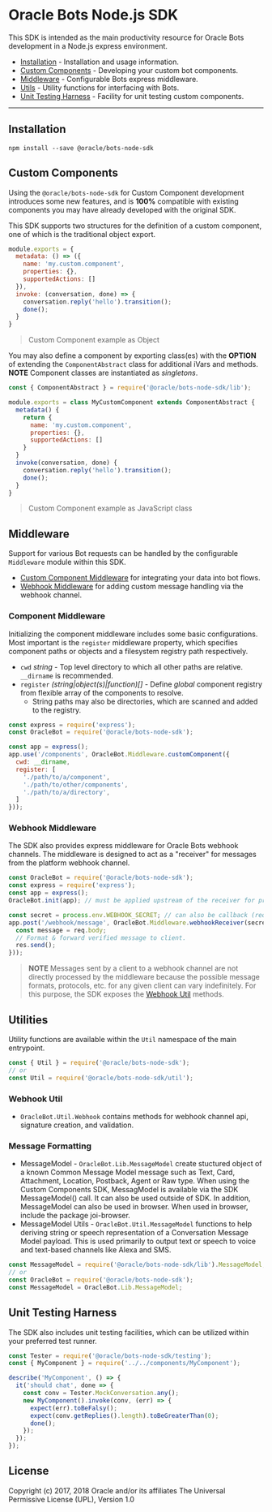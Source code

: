 # Oracle Bots Node.js SDK

This SDK is intended as the main productivity resource for Oracle Bots development in a Node.js
express environment.

- [Installation](#installation) - Installation and usage information.
- [Custom Components](#custom-components) - Developing your custom bot components.
- [Middleware](#middleware) - Configurable Bots express middleware.
- [Utils](#utilities) - Utility functions for interfacing with Bots.
- [Unit Testing Harness](#Unit-Testing-Harness) - Facility for unit testing custom components.

---

## Installation

```shell
npm install --save @oracle/bots-node-sdk
```

## Custom Components

Using the `@oracle/bots-node-sdk` for Custom Component development introduces some
new features, and is **100%** compatible with existing components you may have
already developed with the original SDK.

This SDK supports two structures for the definition of a custom component, one
of which is the traditional object export.

```javascript
module.exports = {
  metadata: () => ({
    name: 'my.custom.component',
    properties: {},
    supportedActions: []
  }),
  invoke: (conversation, done) => {
    conversation.reply('hello').transition();
    done();
  }
}
```

> Custom Component example as Object

You may also define a component by exporting class(es) with the **OPTION** of
extending the `ComponentAbstract` class for additional iVars and methods.
**NOTE** Component classes are instantiated as _singletons_.

```javascript
const { ComponentAbstract } = require('@oracle/bots-node-sdk/lib');

module.exports = class MyCustomComponent extends ComponentAbstract {
  metadata() {
    return {
      name: 'my.custom.component',
      properties: {},
      supportedActions: []
    }
  }
  invoke(conversation, done) {
    conversation.reply('hello').transition();
    done();
  }
}
```

> Custom Component example as JavaScript class

## Middleware

Support for various Bot requests can be handled by the configurable `Middleware`
module within this SDK.

- [Custom Component Middleware](#component-middleware) for integrating your data into bot flows.
- [Webhook Middleware](#webhook-middleware) for adding custom message handling via the webhook channel.

### Component Middleware

Initializing the component middleware includes some basic configurations. Most important
is the `register` middleware property, which specifies component
paths or objects and a filesystem registry path respectively.

- `cwd` *string* - Top level directory to which all other paths are relative. `__dirname` is recommended.
- `register` *(string|object(s)|function)[]* - Define *global* component registry from flexible array of the components to resolve.
  - String paths may also be directories, which are scanned and added to the registry.

```javascript
const express = require('express');
const OracleBot = require('@oracle/bots-node-sdk');

const app = express();
app.use('/components', OracleBot.Middleware.customComponent({
  cwd: __dirname,
  register: [
    './path/to/a/component',
    './path/to/other/components',
    './path/to/a/directory',
  ]
}));
```

### Webhook Middleware

The SDK also provides express middleware for Oracle Bots webhook channels. The
middleware is designed to act as a "receiver" for messages from the platform
webhook channel.

```javascript
const OracleBot = require('@oracle/bots-node-sdk');
const express = require('express');
const app = express();
OracleBot.init(app); // must be applied upstream of the receiver for proper parsing.

const secret = process.env.WEBHOOK_SECRET; // can also be callback (req => string | Promise<string>)
app.post('/webhook/message', OracleBot.Middleware.webhookReceiver(secret, (req, res, next) => {
  const message = req.body;
  // Format & forward verified message to client.
  res.send();
}));
```

> **NOTE** Messages sent by a client to a webhook channel are not directly
processed by the middleware because the possible message formats, protocols, etc.
for any given client can vary indefinitely. For this purpose, the SDK exposes
the [Webhook Util](#webhook-util) methods.

## Utilities

Utility functions are available within the `Util` namespace of the main entrypoint.

```javascript
const { Util } = require('@oracle/bots-node-sdk');
// or
const Util = require('@oracle/bots-node-sdk/util');
```

### Webhook Util

- `OracleBot.Util.Webhook` contains methods for webhook channel api, signature creation, and validation.

### Message Formatting

- MessageModel - `OracleBot.Lib.MessageModel` create stuctured object of a known Common Message Model message such as Text, Card, Attachment, Location, Postback, Agent or Raw type.  When using the Custom Components SDK, MessagModel is available via the SDK MessageModel() call. It can also be used outside of SDK.  In addition, MessageModel can also be used in browser.  When used in browser, include the package joi-browser.
- MessageModel Utils - `OracleBot.Util.MessageModel` functions to help deriving string or speech representation of a Conversation Message Model payload. This is used primarily to output text or speech to voice and text-based channels like Alexa and SMS.

```javascript
const MessageModel = require('@oracle/bots-node-sdk/lib').MessageModel;
// or
const OracleBot = require('@oracle/bots-node-sdk');
const MessageModel = OracleBot.Lib.MessageModel;
```

## Unit Testing Harness

The SDK also includes unit testing facilities, which can be utilized within
your preferred test runner.

```javascript
const Tester = require('@oracle/bots-node-sdk/testing');
const { MyComponent } = require('../../components/MyComponent');

describe('MyComponent', () => {
  it('should chat', done => {
    const conv = Tester.MockConversation.any();
    new MyComponent().invoke(conv, (err) => {
      expect(err).toBeFalsy();
      expect(conv.getReplies().length).toBeGreaterThan(0);
      done();
    });
  });
});
```

## License

Copyright (c) 2017, 2018 Oracle and/or its affiliates The Universal Permissive License (UPL), Version 1.0